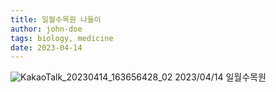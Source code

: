 ```yaml
---
title: 일월수목원 나들이
author: john-doe
tags: biology, medicine
date: 2023-04-14
---
```


![KakaoTalk_20230414_163656428_02](https://github.com/NEXGEM/nexgem.github.io/assets/128671139/64bb9045-e073-4228-b15a-f1cf6d327ab9)
2023/04/14 일월수목원
